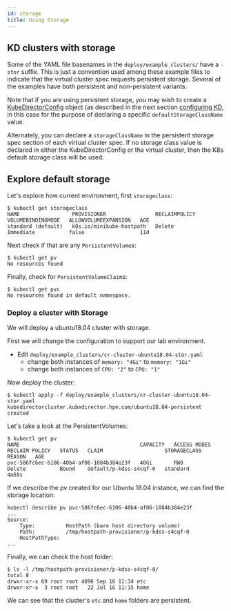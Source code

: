 ```yaml
---
id: storage 
title: Using Storage
---
```


## KD clusters with storage

Some of the YAML file basenames in the `deploy/example_clusters/` have a `-stor` suffix. This is just a convention used among these example files to indicate that the virtual cluster spec requests persistent storage. Several of the examples have both persistent and non-persistent variants.

Note that if you are using persistent storage, you may wish to create a [KubeDirectorConfig](https://github.com/bluek8s/kubedirector/wiki/KubeDirectorConfig-Definition) object (as described in the next section [configuring KD](configuring), in this case for the purpose of declaring a specific `defaultStorageClassName` value.

Alternately, you can declare a `storageClassName` in the persistent storage spec section of each virtual cluster spec. If no storage class value is declared in either the KubeDirectorConfig or the virtual cluster, then the K8s default storage class will be used.


## Explore default storage

Let's explore how current environment, first `storageclass`:

```
$ kubectl get storageclass
NAME                 PROVISIONER                RECLAIMPOLICY   VOLUMEBINDINGMODE   ALLOWVOLUMEEXPANSION   AGE
standard (default)   k8s.io/minikube-hostpath   Delete          Immediate           false                  11d
```

Next check if that are any `PersistentVolume`s:

```
$ kubectl get pv
No resources found
```

Finally, check for `PersistentVolumeClaim`s:

```
$ kubectl get pvc
No resources found in default namespace.
```


### Deploy a cluster with Storage

We will deploy a ubuntu18.04 cluster with storage.

First we will change the configuration to support our lab environment.

- Edit `deploy/example_clusters/cr-cluster-ubuntu18.04-stor.yaml` 
  - change both instances of `memory: "4Gi"` to `memory: "1Gi"` 
  - change both instances of `CPU: "2"` to `CPU: "1"`

Now deploy the cluster:

```
$ kubectl apply -f deploy/example_clusters/cr-cluster-ubuntu18.04-stor.yaml
kubedirectorcluster.kubedirector.hpe.com/ubuntu18.04-persistent created
```

Let's take a look at the PersistentVolumes:

```
$ kubectl get pv
NAME                                       CAPACITY   ACCESS MODES   RECLAIM POLICY   STATUS   CLAIM                    STORAGECLASS   REASON   AGE
pvc-586fc6ec-6106-40b4-af06-1084b384e23f   40Gi       RWO            Delete           Bound    default/p-kdss-s4cqf-0   standard                4m58s
```

If we describe the pv created for our Ubuntu 18.04 instance, we can find the storage location:

```
kubectl describe pv pvc-586fc6ec-6106-40b4-af06-1084b384e23f
...
Source:
    Type:          HostPath (bare host directory volume)
    Path:          /tmp/hostpath-provisioner/p-kdss-s4cqf-0
    HostPathType:  
...
```

Finally, we can check the host folder:

```
$ ls -l /tmp/hostpath-provisioner/p-kdss-s4cqf-0/
total 8
drwxr-xr-x 69 root root 4096 Sep 16 11:34 etc
drwxr-xr-x  3 root root   22 Jul 16 11:15 home
```

We can see that the cluster's `etc` and `home` folders are persistent.


